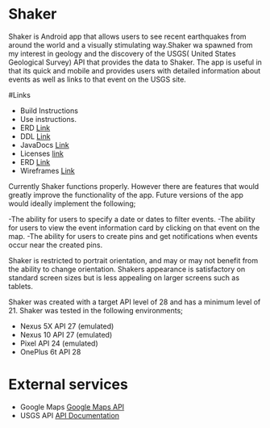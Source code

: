 # Shaker
Shaker is Android app that allows users to see recent earthquakes from around the world and a visually stimulating way.Shaker wa spawned from my interest in geology and the discovery of the USGS( United States Geological Survey) API that provides the data to Shaker. The app is useful in that its quick and mobile and provides users with detailed information about events as well as links to that event  on the USGS site.

#Links
- Build Instructions 
- Use instructions.
- ERD [Link](/docs/shakererdv2.pdf)
- DDL [Link](/app/ShakerDDL.sql)
- JavaDocs [Link](docs/api/index.html)
- Licenses [link](Licenses.md)
- ERD [Link](/docs/shakererdv2.pdf)
- Wireframes [Link](/docs/Shakerwireframe.pdf)

Currently Shaker functions properly. However there are features that would greatly improve the functionality of the app. Future versions of the app would ideally implement the following; 

-The ability for users to specify a date or dates to filter events.
-The ability for users to view the event information card by clicking on that event on the map.
-The ability for users to create pins and get notifications when events occur near the created pins.

Shaker is restricted to portrait orientation, and may or may not benefit from the ability to change orientation. Shakers appearance is satisfactory on standard screen sizes but is less appealing on larger screens such as tablets. 

Shaker was created with a target API level of 28 and has a minimum level of 21. Shaker was tested in the following environments;

- Nexus 5X API 27 (emulated)
- Nexus 10 API 27 (emulated)
- Pixel API 24 (emulated)
- OnePlus 6t API 28

# External services
- Google Maps [Google Maps API](https://developers.google.com/maps/documentation/android-sdk/intro)
- USGS API [API Documentation](https://earthquake.usgs.gov/fdsnws/event/1/)

